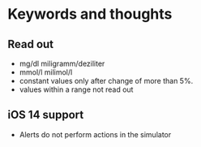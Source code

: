 # Keywords and thoughts

## Read out
- mg/dl miligramm/deziliter
- mmol/l milimol/l
- constant values only after change of more than 5%.
- values within a range not read out

## iOS 14 support
- Alerts do not perform actions in the simulator
